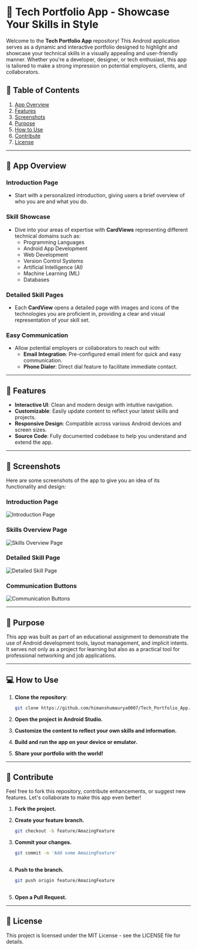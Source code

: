 # 🌟 Tech Portfolio App - Showcase Your Skills in Style

Welcome to the **Tech Portfolio App** repository! This Android application serves as a dynamic and interactive portfolio designed to highlight and showcase your technical skills in a visually appealing and user-friendly manner. Whether you're a developer, designer, or tech enthusiast, this app is tailored to make a strong impression on potential employers, clients, and collaborators.

## 📖 Table of Contents
1. [App Overview](#app-overview)
2. [Features](#features)
3. [Screenshots](#screenshots)
4. [Purpose](#purpose)
5. [How to Use](#how-to-use)
6. [Contribute](#contribute)
7. [License](#license)

---

## 📱 App Overview

### Introduction Page
- Start with a personalized introduction, giving users a brief overview of who you are and what you do.

### Skill Showcase
- Dive into your areas of expertise with **CardViews** representing different technical domains such as:
  - Programming Languages
  - Android App Development
  - Web Development
  - Version Control Systems
  - Artificial Intelligence (AI)
  - Machine Learning (ML)
  - Databases

### Detailed Skill Pages
- Each **CardView** opens a detailed page with images and icons of the technologies you are proficient in, providing a clear and visual representation of your skill set.

### Easy Communication
- Allow potential employers or collaborators to reach out with:
  - **Email Integration**: Pre-configured email intent for quick and easy communication.
  - **Phone Dialer**: Direct dial feature to facilitate immediate contact.

---

## 🚀 Features
- **Interactive UI**: Clean and modern design with intuitive navigation.
- **Customizable**: Easily update content to reflect your latest skills and projects.
- **Responsive Design**: Compatible across various Android devices and screen sizes.
- **Source Code**: Fully documented codebase to help you understand and extend the app.

---

## 📸 Screenshots
Here are some screenshots of the app to give you an idea of its functionality and design:

### Introduction Page
![Introduction Page](images/introduction_page.png)

### Skills Overview Page
![Skills Overview Page](images/skills_overview.png)

### Detailed Skill Page
![Detailed Skill Page](images/detailed_skill_page.png)

### Communication Buttons
![Communication Buttons](images/communication_buttons.png)

---

## 🎯 Purpose
This app was built as part of an educational assignment to demonstrate the use of Android development tools, layout management, and implicit intents. It serves not only as a project for learning but also as a practical tool for professional networking and job applications.

---

## 💻 How to Use
1. **Clone the repository**:

   ```bash
   git clone https://github.com/himanshumaurya0007/Tech_Portfolio_App.git)

3. **Open the project in Android Studio.**
4. **Customize the content to reflect your own skills and information.**
5. **Build and run the app on your device or emulator.**
6. **Share your portfolio with the world!**

---

## 🤝 Contribute
Feel free to fork this repository, contribute enhancements, or suggest new features. Let's collaborate to make this app even better!

1. **Fork the project.**
2. **Create your feature branch.**
   
   ```bash
   git checkout -b feature/AmazingFeature

3. **Commit your changes.**

   ```bash
   git commit -m 'Add some AmazingFeature'
  
4. **Push to the branch.**

   ```bash
   git push origin feature/AmazingFeature
  
5. **Open a Pull Request.**

---

## 📄 License
This project is licensed under the MIT License - see the LICENSE file for details.
